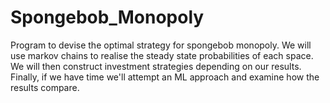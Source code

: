 # Spongebob_Monopoly
Program to devise the optimal strategy for spongebob monopoly. We will use markov chains to realise the steady state probabilities of each space. We will then construct investment strategies depending on our results. Finally, if we have time we'll attempt an ML approach and examine how the results compare.

